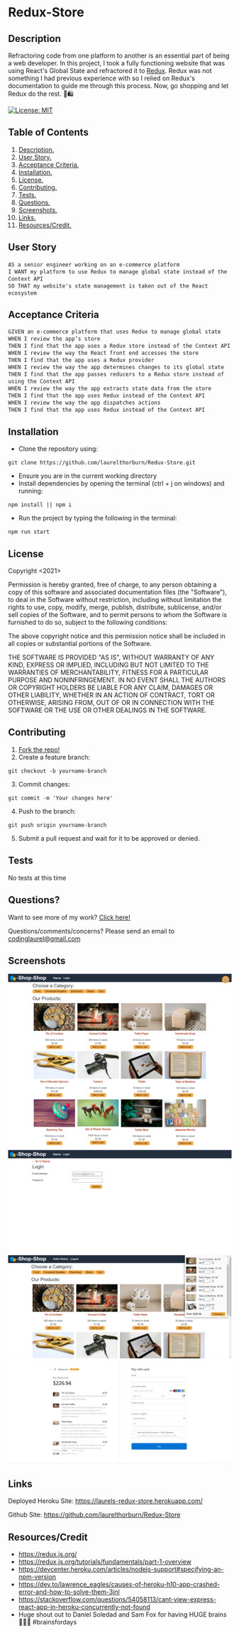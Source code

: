 # Redux-Store

<a name="descsection"></a>
## Description
Refractoring code from one platform to another is an essential part of being a web developer.  In this project, I took a fully functioning website that was using React's Global State and refractored it to [Redux](https://redux.js.org/). Redux was not something I had previous experience with so I relied on Redux's documentation to guide me through this process. Now, go shopping and let Redux do the rest. 🛒🛍️

[![License: MIT](https://img.shields.io/badge/License-MIT-yellow.svg)](https://opensource.org/licenses/MIT)


## Table of Contents
1. [ Description. ](#descsection)
2. [ User Story. ](#usersection)
3. [ Acceptance Criteria. ](#acceptancesection)
4. [ Installation. ](#installsection)
5. [ License. ](#licensesection)
6. [ Contributing. ](#contribsection)
7. [ Tests. ](#testsection)
8. [ Questions. ](#questionssection)
9. [ Screenshots. ](#picsection)
10. [ Links. ](#linksection)
11. [ Resources/Credit. ](#creditsection)

<a name="usersection"></a>
## User Story
```
AS a senior engineer working on an e-commerce platform
I WANT my platform to use Redux to manage global state instead of the Context API
SO THAT my website's state management is taken out of the React ecosystem

```

<a name="acceptancesection"></a>
## Acceptance Criteria
```
GIVEN an e-commerce platform that uses Redux to manage global state
WHEN I review the app’s store
THEN I find that the app uses a Redux store instead of the Context API
WHEN I review the way the React front end accesses the store
THEN I find that the app uses a Redux provider
WHEN I review the way the app determines changes to its global state
THEN I find that the app passes reducers to a Redux store instead of using the Context API
WHEN I review the way the app extracts state data from the store
THEN I find that the app uses Redux instead of the Context API
WHEN I review the way the app dispatches actions
THEN I find that the app uses Redux instead of the Context API

```

<a name="installsection"></a>
## Installation
* Clone the repository using:
```
git clone https://github.com/laurelthorburn/Redux-Store.git
```
* Ensure you are in the current working directory
* Install dependencies by opening the terminal (ctrl + j on windows) and running:
```
npm install || npm i
```
* Run the project by typing the following in the terminal:
```
npm run start
```

<a name="licensesection"></a>
## License
Copyright <2021>

Permission is hereby granted, free of charge, to any person obtaining a copy of this software and associated documentation files (the "Software"), to deal in the Software without restriction, including without limitation the rights to use, copy, modify, merge, publish, distribute, sublicense, and/or sell copies of the Software, and to permit persons to whom the Software is furnished to do so, subject to the following conditions:

The above copyright notice and this permission notice shall be included in all copies or substantial portions of the Software.

THE SOFTWARE IS PROVIDED "AS IS", WITHOUT WARRANTY OF ANY KIND, EXPRESS OR IMPLIED, INCLUDING BUT NOT LIMITED TO THE WARRANTIES OF MERCHANTABILITY, FITNESS FOR A PARTICULAR PURPOSE AND NONINFRINGEMENT. IN NO EVENT SHALL THE AUTHORS OR COPYRIGHT HOLDERS BE LIABLE FOR ANY CLAIM, DAMAGES OR OTHER LIABILITY, WHETHER IN AN ACTION OF CONTRACT, TORT OR OTHERWISE, ARISING FROM, OUT OF OR IN CONNECTION WITH THE SOFTWARE OR THE USE OR OTHER DEALINGS IN THE SOFTWARE.

  <a name="contribsection"></a>
## Contributing
  
1. [Fork the repo!](https://docs.github.com/en/get-started/quickstart/fork-a-repo)
2. Create a feature branch:
```
git checkout -b yourname-branch
```
3. Commit changes:
```
git commit -m 'Your changes here'
```
4. Push to the branch:
```
git push origin yourname-branch
```
5. Submit a pull request and wait for it to be approved or denied.

  <a name="testsection"></a>
## Tests
No tests at this time

  <a name="questionssection"></a>
## Questions?
  Want to see more of my work? [Click here!](https://github.com/laurelthorburn)

  Questions/comments/concerns? Please send an email to codinglaurel@gmail.com
  

  <a name="picsection"></a>
  ## Screenshots
  ![Screenshot of Main Page](./media/Screenshot1.png)
  ![Screenshot of Sign In Page](./media/Screenshot2.png)
  ![Screenshot of Search Bar](./media/Screenshot3.png)
  ![Screenshot of Saved Books](./media/Screenshot4.png)


  <a name="linksection"></a>
  ## Links

  Deployed Heroku Site: https://laurels-redux-store.herokuapp.com/
  
  Github Site: https://github.com/laurelthorburn/Redux-Store

  <a name="creditsection"></a>
## Resources/Credit
* https://redux.js.org/
* https://redux.js.org/tutorials/fundamentals/part-1-overview
* https://devcenter.heroku.com/articles/nodejs-support#specifying-an-npm-version
* https://dev.to/lawrence_eagles/causes-of-heroku-h10-app-crashed-error-and-how-to-solve-them-3jnl
* https://stackoverflow.com/questions/54058113/cant-view-express-react-app-in-heroku-concurrently-not-found
* Huge shout out to Daniel Soledad and Sam Fox for having HUGE brains 🧠🧠🧠 #brainsfordays